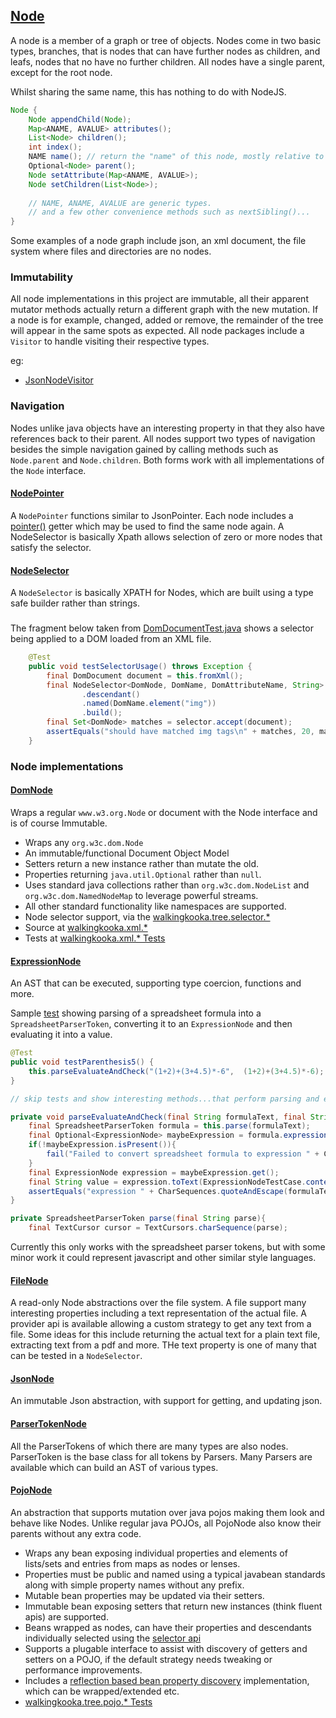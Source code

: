 ## [Node](https://github.com/mP1/walkingkooka/blob/master/src/main/java/walkingkooka/tree/Node.java)
A node is a member of a graph or tree of objects. Nodes come in two basic types, branches, that is nodes that can have
further nodes as children, and leafs, nodes that no have no further children. All nodes have a single parent, except for
the root node.

Whilst sharing the same name, this has nothing to do with NodeJS.

```java
Node {
    Node appendChild(Node);
    Map<ANAME, AVALUE> attributes();
    List<Node> children();
    int index();
    NAME name(); // return the "name" of this node, mostly relative to its parent.
    Optional<Node> parent();
    Node setAttribute(Map<ANAME, AVALUE>);
    Node setChildren(List<Node>);
    
    // NAME, ANAME, AVALUE are generic types.
    // and a few other convenience methods such as nextSibling()...
}
```

Some examples of a node graph include json, an xml document, the file system where files and directories are no nodes.

### Immutability
All node implementations in this project are immutable, all their apparent mutator methods actually return a different graph
with the new mutation. If a node is for example, changed, added or remove, the remainder of the tree will appear in the
same spots as expected. All node packages include a `Visitor` to handle visiting their respective types.

eg:
- [JsonNodeVisitor](https://github.com/mP1/walkingkooka/blob/master/src/main/java/walkingkooka/tree/json/JsonNode.java)

### Navigation
Nodes unlike java objects have an interesting property in that they also have references back to their parent. All nodes
support two types of navigation besides the simple navigation gained by calling methods such as `Node.parent` and `Node.children`.
Both forms work with all implementations of the `Node` interface.

#### [NodePointer](https://github.com/mP1/walkingkooka/blob/master/src/main/java/walkingkooka/tree/pointer/NodePointer.java)
A `NodePointer` functions similar to JsonPointer.
Each node includes a [pointer()](https://github.com/mP1/walkingkooka/blob/master/src/main/java/walkingkooka/tree/pointer/NodePointer#pointer.java) getter which may be used
to find the same node again. A NodeSelector is basically Xpath allows selection of zero or more nodes that satisfy the selector.

#### [NodeSelector](https://github.com/mP1/walkingkooka/blob/master/src/main/java/walkingkooka/tree/select/NodeSelector.java) 
A `NodeSelector` is basically XPATH for Nodes, which are built using a type safe builder rather than strings.
### 

The fragment below taken from [DomDocumentTest.java](https://github.com/mP1/walkingkooka/blob/master/src/test/java/walkingkooka/xml/DomDocumentTest.java)
shows a selector being applied to a DOM loaded from an XML file.

```java
    @Test
    public void testSelectorUsage() throws Exception {
        final DomDocument document = this.fromXml();
        final NodeSelector<DomNode, DomName, DomAttributeName, String> selector = DomNode.nodeSelectorBuilder()
                .descendant()
                .named(DomName.element("img"))
                .build();
        final Set<DomNode> matches = selector.accept(document);
        assertEquals("should have matched img tags\n" + matches, 20, matches.size());
    }
```

### Node implementations

#### [DomNode](https://github.com/mP1/walkingkooka/blob/master/src/main/java/walkingkooka/tree/dom/DomNode.java)
Wraps a regular `www.w3.org.Node` or document with the Node interface and is of course Immutable.

- Wraps any `org.w3c.dom.Node`
- An immutable/functional Document Object Model
- Setters return a new instance rather than mutate the old.
- Properties returning `java.util.Optional` rather than `null`.
- Uses standard java collections rather than `org.w3c.dom.NodeList` and `org.w3c.dom.NamedNodeMap` to leverage powerful streams. 
- All other standard functionality like namespaces are supported.
- Node selector support, via the [walkingkooka.tree.selector.*](https://github.com/mP1/walkingkooka/blob/master/src/main/java/walkingkooka/tree/select)
- Source at [walkingkooka.xml.*](https://github.com/mP1/walkingkooka/blob/master/src/main/java/walkingkooka/xml)
- Tests at [walkingkooka.xml.* Tests](https://github.com/mP1/walkingkooka/blob/master/src/test/java/walkingkooka/xml)

#### [ExpressionNode](https://github.com/mP1/walkingkooka/blob/master/src/main/java/walkingkooka/tree/expression/ExpressionNode)
An AST that can be executed, supporting type coercion, functions and more.


Sample [test](https://github.com/mP1/walkingkooka/blob/master/src//walkingkooka/tree/expression/ExpressionNodeEvaluationTest.java) showing parsing of a spreadsheet formula into a `SpreadsheetParserToken`, converting it to an `ExpressionNode` and then evaluating it into a value.

```java
@Test
public void testParenthesis5() {
    this.parseEvaluateAndCheck("(1+2)+(3+4.5)*-6",  (1+2)+(3+4.5)*-6);
}

// skip tests and show interesting methods...that perform parsing and evaluation.

private void parseEvaluateAndCheck(final String formulaText, final String expectedText) {
    final SpreadsheetParserToken formula = this.parse(formulaText);
    final Optional<ExpressionNode> maybeExpression = formula.expressionNode();
    if(!maybeExpression.isPresent()){
        fail("Failed to convert spreadsheet formula to expression " + CharSequences.quoteAndEscape(formulaText));
    }
    final ExpressionNode expression = maybeExpression.get();
    final String value = expression.toText(ExpressionNodeTestCase.context());
    assertEquals("expression " + CharSequences.quoteAndEscape(formulaText) + " as text is", expectedText, value);
}

private SpreadsheetParserToken parse(final String parse){
    final TextCursor cursor = TextCursors.charSequence(parse);

```

Currently this only works with the spreadsheet parser tokens, but with some minor work it could represent javascript and
other similar style languages.

#### [FileNode](https://github.com/mP1/walkingkooka/blob/master/src/main/java/walkingkooka/tree/file/FileNode.java)
A read-only Node abstractions over the file system. A file support many interesting properties including a text representation of the actual file. A provider api is available allowing a custom strategy to get any text from a file. Some ideas for this include returning the actual text for a plain text file, extracting text from a pdf and more. THe text property is one of many that can be tested in a `NodeSelector`.

#### [JsonNode](https://github.com/mP1/walkingkooka/blob/master/src/main/java/walkingkooka/tree/json/JsonNode.java)
An immutable Json abstraction, with support for getting, and updating json.

#### [ParserTokenNode](https://github.com/mP1/walkingkooka/blob/master/src/main/java/walkingkooka/text/cursor/parser/ParserTokenNode.java)
All the ParserTokens of which there are many types are also nodes. ParserToken is the base class for all tokens by Parsers. Many Parsers are available which can build an AST of various types.

#### [PojoNode](https://github.com/mP1/walkingkooka/blob/master/src/main/java/walkingkooka/tree/pojo/PojoNode.java)
An abstraction that supports mutation over java pojos making them look and behave like Nodes. Unlike regular java POJOs, all PojoNode also know their parents without any extra code.

- Wraps any bean exposing individual properties and elements of lists/sets and entries from maps as nodes or lenses.
- Properties must be public and named using a typical javabean standards along with simple property names without any prefix.
- Mutable bean properties may be updated via their setters.
- Immutable bean exposing setters that return new instances (think fluent apis) are supported.
- Beans wrapped as nodes, can have their properties and descendants individually selected using the [selector api](https://github.com/mP1/walkingkooka/blob/master/src/main/java/walkingkooka/tree/selector)
- Supports a plugable interface to assist with discovery of getters and setters on a POJO, if the default strategy needs tweaking or performance improvements.
- Includes a [reflection based bean property discovery](https://github.com/mP1/walkingkooka/blob/master/src/main/java/walkingkooka/tree/pojo/ReflectionPojoNodeContext.java) implementation, which can be wrapped/extended etc.
- [walkingkooka.tree.pojo.* Tests](https://github.com/mP1/walkingkooka/blob/master/src/test/java/walkingkooka/tree/pojo)


